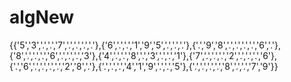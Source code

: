 # algNew


{{'5','3','.','.','7','.','.','.','.'},{'6','.','.','1','9','5','.','.','.'},{'.','9','8','.','.','.','.','6','.'},{'8','.','.','.','6','.','.','.','3'},{'4','.','.','8','.','3','.','.','1'},{'7','.','.','.','2','.','.','.','6'},{'.','6','.','.','.','.','2','8','.'},{'.','.','.','4','1','9','.','.','5'},{'.','.','.','.','8','.','.','7','9'}}